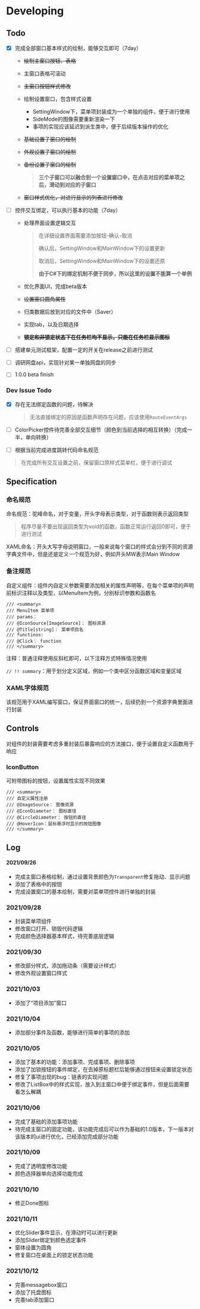 # Developing

## Todo

- [x] 完成全部窗口基本样式的绘制，能够交互即可（7day）

  * ~~绘制主窗口按钮、表格~~

  * 主窗口表格可滚动

  * ~~主窗口按钮样式修改~~

  * 绘制设置窗口，包含样式设置

    * SettingWindow下，菜单项封装成为一个单独的组件，便于进行使用
    * SideMode的图像需要重新渲染一下
    * 事项的实现应该延迟到派生类中，便于后续版本操作的优化

  * ~~基础设置子窗口的绘制~~

  * ~~外观设置子窗口的绘制~~

  * ~~备份设置子窗口的绘制~~

    > **三个子窗口可以融合到一个设置窗口中，在点击对应的菜单项之后，滑动到对应的子窗口**
    
  * ~~窗口样式优化，对进行显示的列表进行修改~~

- [ ] 控件交互绑定，可以执行基本的功能（7day）

  * 处理界面设置逻辑交互

    > 在详细设置界面需要添加按钮-确认-取消
    >
    > 确认后，SettingWindow和MainWindow下的设置更新
    >
    > 取消后，SettingWindow和MainWindow下的设置还原
    >
    > **由于C#下的绑定机制不便于同步，所以这里的设置不能算一个单例**

  * 优化界面UI，完成beta版本
  
  * <del>设置窗口圆角属性</del>
  
  * 归类数据后放到对应的文件中（Saver）
  
  * 实现tab，以及日期选择
  
  * ~~**锁定和非锁定状态下在任务栏均不显示，只能在任务栏显示图标**~~
  
- [ ] 搭建单元测试框架，配置一定的开关在release之前进行测试

- [ ] 调研网盘api，实现针对某一单独网盘的同步

- [ ] 1.0.0 beta finish

### Dev Issue Todo

- [x] 存在无法绑定函数的问题，待解决

  > 无法直接绑定的原因是函数声明存在问题，应该使用`RouteEventArgs`

- [ ] ColorPicker控件待完善全部交互细节（颜色到当前选择的相互转换）（完成一半，单向转换）

- [ ] 根据当前完成进度跳转代码命名规范

> 在完成所有交互设置之前，保留窗口原样式菜单栏，便于进行调试

## Specification

### 命名规范

命名规范：驼峰命名，对于变量，开头字母表示类型，对于函数则表示返回类型

> 程序尽量不要出现返回类型为void的函数，函数正常运行返回0即可，便于进行测试

XAML命名：开头大写字母说明窗口，一般来说每个窗口的样式会分到不同的资源字典文件中，但是还是定义一个规范为好，例如开头MW表示Main Window

### 备注规范

自定义组件：组件内自定义参数需要添加相关的属性声明等，在每个菜单项的声明前标识注释以及类型，以MenuItem为例，分别标识参数和函数名

```
/// <summary>
/// MenuItem 菜单项
/// params：
/// @IconSource[ImageSource]： 图标资源
/// @Title[string]： 菜单项目名
/// functinos:
/// @Click： function
/// </summary>
```

注释：普通注释使用反斜杠即可，以下注释方式特殊情况使用

`// !! summary`：用于划分定义区域，例如一个类中区分函数区域和变量区域

### XAML字体规范

该规范用于XAML编写窗口，保证界面窗口的统一，后续扔到一个资源字典里面进行封装

## Controls

对组件的封装需要考虑多重封装后暴露响应的方法接口，便于设置自定义函数用于响应

### IconButton

可附带图标的按钮，设置属性实现不同效果

```xaml
/// <summary>
/// 自定义属性注册
/// @ImageSource： 图像资源
/// @IconDiameter： 图标直径
/// @CircleDiameter： 按钮的直径
/// @HoverIcon：鼠标悬浮时显示的按钮图像
/// </summary>
```

## Log

#### 2021/09/26

* 完成主窗口表格绘制，通过设置背景颜色为`Transparent`修复拖动、显示问题
* 添加了表格中的按钮
* 完成设置窗口的基本绘制，需要对菜单项控件进行单独的封装

### 2021/09/28

* 封装菜单项组件
* 修改窗口打开、销毁代码逻辑
* 完成颜色选择器基本样式，待完善底层逻辑

### 2021/09/30

* 修改部分样式，添加拖动条（需要设计样式）
* 修改外观设置窗口样式

### 2021/10/03

* 添加了“项目添加”窗口

### 2021/10/04

* 添加部分事件及函数，能够进行简单的事项的添加

### 2021/10/05

* 添加了基本的功能：添加事项、完成事项、删除事项
* 添加了加锁按钮的事件绑定，在去掉原标题栏后能够通过按钮来设置锁定状态
* 修复了事项出现的bug：链表的实现问题
* 修改了ListBox中的样式实现，放入到主窗口中便于绑定事件，但是后面需要看怎么解耦

### 2021/10/06

* 完成了基础的添加事项功能
* 待完成主窗口的固定功能，该功能完成后可以作为基础的1.0版本，下一版本对该版本的ui进行优化，已经添加完成部分功能

### 2021/10/09

* 完成了透明度修改功能
* 颜色选择器单向选择功能完成

### 2021/10/10 

* 修正Done图标

### 2021/10/11

* 优化Slider事件显示，在滑动时可以进行更新
* 添加Slider绑定到颜色选定事件
* 窗体设置为圆角
* 修复窗口在桌面上的锁定状态功能

### 2021/10/12

* 完善messagebox窗口
* 添加了托盘图标
* 完善tab添加窗口

